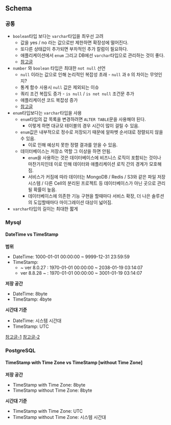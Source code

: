 ## Schema


### 공통

- `boolean`타입 보다는 `varchar`타입을 최우선 고려
  - 값을 yes / no 라는 값으로만 제한하면 확장성에 떨어진다.
  - 또다른 상태값이 추가되면 부차적인 추가 칼럼이 필요하다.
  - 애플리케이션에서 `enum` 그리고 DB에선 `varchar`타입으로 관리하는 것이 좋다.
  - [참고글](https://jojoldu.tistory.com/577)
- `number` 와 `boolean` 타입은 최대한 `not null` 선언
  - `null` 이라는 값으로 인해 논리적인 복잡성 초래 - `null` 과 `0` 의 차이는 무엇인지?
  - 통계 함수 사용시 `null` 값은 제외되는 이슈
  - 쿼리 조건 복잡도 증가 - `is null` / `is not null` 조건문 추가
  - 애플리케이션 코드 복잡성 증가
  - [참고글](https://jojoldu.tistory.com/718)
- `enum`타입보다는 `varchar`타입을 사용
  - `enum`타입의 값 목록을 변경하려면 `ALTER TABLE`문을 사용해야 된다. 
    - 이렇게 하면 대규모 테이블의 경우 시간이 많이 걸릴 수 있음.
  - `enum`값은 내부적으로 정수로 저장되기 때문에 알파벳 순서대로 정렬되지 않을 수 있음.
    - 이로 인해 예상치 못한 정렬 결과를 얻을 수 있음.
  - 데이터베이스는 저장소 역할 그 이상을 하면 안됨.
    - `enum`을 사용하는 것은 데이터베이스에 비즈니스 로직이 포함되는 것이나 마찬가지인데 이로 인해 데이터와 애플리케이션 로직 간의 경계가 모호해짐.
    - 서비스가 커짐에 따라 데이터는 MongoDB / Redis / S3와 같은 파일 저장 시스템 / 다른 Cell의 분리된 프로젝트 등 데이터베이스가 아닌 곳으로 관리될 확률이 높음.
    - 데이터베이스에 의존한 기능 구현을 할때마다 서비스 확장, 더 나은 솔루션의 도입할때마다 마이그레이션 대상이 넓어짐.
- `varchar`타입의 길이는 최대한 짧게


### Mysql

#### DateTime vs TimeStamp

**범위**    
- DateTime: 1000-01-01 00:00:00 ~ 9999-12-31 23:59:59
- TimeStamp:
  - ~ ver 8.0.27 : 1970-01-01 00:00:00 ~ 2038-01-19 03:14:07
  - ver 8.8.28 ~ : 1970-01-01 00:00:00 ~ 3001-01-19 03:14:07

**저장 공간**   
- DateTime: 8byte
- TimeStamp: 4byte

**시간대 기준**    
- DateTime: 시스템 시간대
- TimeStamp: UTC

[참고글-1](https://dev.mysql.com/doc/refman/8.2/en/date-and-time-functions.html#function_from-unixtime)
[참고글-2](https://medium.com/finda-tech/mysql-timestamp-%EC%99%80-y2k38-problem-d43b8f119ce5)



### PostgreSQL

#### TimeStamp with Time Zone vs TimeStamp [without Time Zone]

**저장 공간**
- TimeStamp with Time Zone: 8byte
- TimeStamp without Time Zone: 8byte

**시간대 기준**
- TimeStamp with Time Zone: UTC
- TimeStamp without Time Zone: 시스템 시간대
